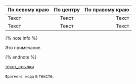 | По левому краю  | По центру        | По правому краю |
| :---            |      :----:      |            ---: |
| Текст           | Текст            | Текст           |
| Текст           | Текст            | Текст           |

{% note info %}

Это примечание.

{% endnote %}

[текст_ссылки](ссылка "текст_подсказки")

`Фрагмент кода` в тексте.